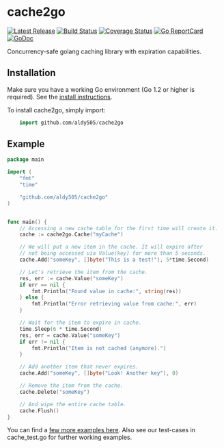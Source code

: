 # cache2go

[![Latest Release](https://img.shields.io/github/release/aldy505/cache2go.svg)](https://github.com/aldy505/cache2go/releases)
[![Build Status](https://github.com/aldy505/cache2go/workflows/build/badge.svg)](https://github.com/aldy505/cache2go/actions)
[![Coverage Status](https://coveralls.io/repos/github/aldy505/cache2go/badge.svg?branch=master)](https://coveralls.io/github/aldy505/cache2go?branch=master)
[![Go ReportCard](https://goreportcard.com/badge/aldy505/cache2go)](https://goreportcard.com/report/aldy505/cache2go)
[![GoDoc](https://godoc.org/github.com/golang/gddo?status.svg)](https://pkg.go.dev/github.com/aldy505/cache2go)

Concurrency-safe golang caching library with expiration capabilities.

## Installation

Make sure you have a working Go environment (Go 1.2 or higher is required).
See the [install instructions](https://golang.org/doc/install.html).

To install cache2go, simply import:

```go
    import github.com/aldy505/cache2go
```

## Example
```go
package main

import (
	"fmt"
	"time"

	"github.com/aldy505/cache2go"
)


func main() {
	// Accessing a new cache table for the first time will create it.
	cache := cache2go.Cache("myCache")

	// We will put a new item in the cache. It will expire after
	// not being accessed via Value(key) for more than 5 seconds.
	cache.Add("someKey", []byte("This is a test!"), 5*time.Second)

	// Let's retrieve the item from the cache.
	res, err := cache.Value("someKey")
	if err == nil {
		fmt.Println("Found value in cache:", string(res))
	} else {
		fmt.Println("Error retrieving value from cache:", err)
	}

	// Wait for the item to expire in cache.
	time.Sleep(6 * time.Second)
	res, err = cache.Value("someKey")
	if err != nil {
		fmt.Println("Item is not cached (anymore).")
	}

	// Add another item that never expires.
	cache.Add("someKey", []byte("Look! Another key"), 0)

	// Remove the item from the cache.
	cache.Delete("someKey")

	// And wipe the entire cache table.
	cache.Flush()
}
```

You can find a [few more examples here](https://github.com/aldy505/cache2go/tree/master/examples).
Also see our test-cases in cache_test.go for further working examples.

